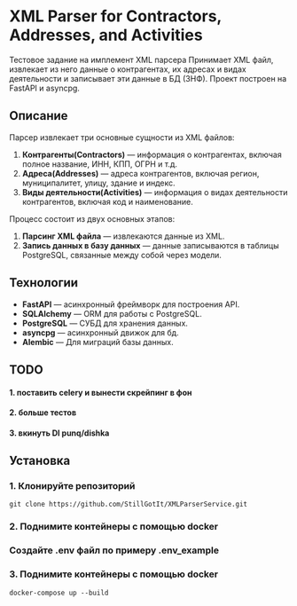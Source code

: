 # XML Parser for Contractors, Addresses, and Activities

Тестовое задание на имплемент XML парсера
Принимает XML файл, извлекает из него данные о контрагентах, их адресах и видах деятельности и записывает эти данные в БД (3НФ).
Проект построен на FastAPI и asyncpg.

## Описание

Парсер извлекает три основные сущности из XML файлов:

1. **Контрагенты(Contractors)** — информация о контрагентах, включая полное название, ИНН, КПП, ОГРН и т.д.
2. **Адреса(Addresses)** — адреса контрагентов, включая регион, муниципалитет, улицу, здание и индекс.
3. **Виды деятельности(Activities)** — информация о видах деятельности контрагентов, включая код и наименование.

Процесс состоит из двух основных этапов:

1. **Парсинг XML файла** — извлекаются данные из XML.
2. **Запись данных в базу данных** — данные записываются в таблицы PostgreSQL, связанные между собой через модели.

## Технологии

- **FastAPI** — асинхронный фреймворк для построения API.
- **SQLAlchemy** — ORM для работы с PostgreSQL.
- **PostgreSQL** — СУБД для хранения данных.
- **asyncpg** — асинхронный движок для бд.
- **Alembic** — Для миграций базы данных.


## TODO 

#### 1. поставить celery и вынести скрейпинг в фон
#### 2. больше тестов
#### 3. вкинуть DI punq/dishka

## Установка

### 1. Клонируйте репозиторий
``` 
git clone https://github.com/StillGotIt/XMLParserService.git
```

### 2. Поднимите контейнеры с помощью docker

### Создайте .env файл по примеру .env_example

### 3. Поднимите контейнеры с помощью docker

```
docker-compose up --build

```
